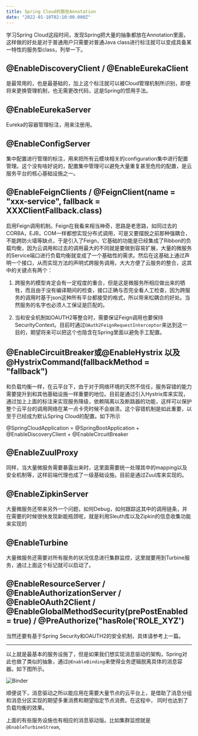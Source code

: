 ```yaml
---
title: Spring Cloud的那些Annotation
date: "2022-01-10T02:10:00.000Z"
---
```


学习Spring Cloud这段时间，发现Spring把大量的抽象都放在Annotation里面，这样做的好处是对于普通用户只需要对普通Java class进行标注就可以变成具备某一特性的服务型class，列举一下。

## @EnableDiscoveryClient / @EnableEurekaClient

是最常用的，也是最基础的，加上这个标注就可以被Cloud管理机制所识别，即便将来更换管理机制，也无需更改代码，这是Spring的惯用手法。

## @EnableEurekaServer 

Eureka的容器管理标注，用来注册用。

## @EnableConfigServer

集中配置进行管理的标注，用来把所有云模块相关的configuration集中进行配置管理。这个没有啥好说的，配置集中管理可以避免大量重复甚至危险的配置，是云服务平台的核心基础设施之一。

## @EnableFeignClients / @FeignClient(name = "xxx-service", fallback = XXXClientFallback.class)

启用Feign调用机制。Feign在我看来相当神奇，思路是老思路，如同过去的CORBA，EJB，COM一样都想实现分布式调用，可是又要摆脱之前那种强耦合，不能跨防火墙等缺点，于是引入了Feign，它基础的功能是已经集成了Ribbon的负载均衡，因为云调用和过去的调用最大的不同就是要做到容易扩展，大量的微服务的Service端口进行负载均衡就变成了一个基础性的需求。然后在这基础上通过声明一个接口，从而实现方法的声明式跨服务调用，大大方便了云服务的整合，这其中的关键点有两个：

  1. 跨服务的模型肯定会有一定程度的重合，但是这是微服务所相应做出来的牺牲，而且由于没有编译期间的检查，接口正确与否完全看人工检查，因为跨服务的调用时基于json这种所有平台都接受的格式，所以带来松耦合的好处。当然服务的名字也必须人工保证是匹配的。

  2. 当和安全机制如OAUTH2等整合时，需要保证Feign调用也要保持SecurityContext。目前时通过`OAuth2FeignRequestInterceptor`来达到这一目的，期望将来可以把这个也隐含在Spring里面以避免手工配置。

## @EnableCircuitBreaker或@EnableHystrix 以及 @HystrixCommand(fallbackMethod = "fallback")

和负载均衡一样，在云平台下，由于对于网络环境的天然不信任，服务容错的能力需要提升到和其他基础设施一样重要的地位。目前是通过引入Hystrix库来实现，通过加上上面的标注来实现服务降级，依赖隔离以及断路器的功能，这样可以保护整个云平台的调用网络在某一点卡壳时候不会崩溃。这个容错机制是如此重要，以至于已经成为默认Spring Cloud的配置。如下所示

@SpringCloudApplication = @SpringBootApplication + @EnableDiscoveryClient + @EnableCircuitBreaker

## @EnableZuulProxy

同样，当大量微服务需要暴露出来时，这里面需要统一处理其中的mapping以及安全机制等，这样前端代理也成了一级基础设施。目前是通过Zuul库来实现的。

## @EnableZipkinServer

大量微服务还带来另外一个问题，如何Debug，如何跟踪这其中的调用链条，并在需要的时候很快发现新能瓶颈呢，就是利用Sleuth库以及Zipkin的信息收集功能来实现的

## @EnableTurbine

大量微服务还需要对所有服务的状况信息进行集群监控，这里就要用到Turbine服务，通过上面这个标记就可以启动了。

## @EnableResourceServer / @EnableAuthorizationServer / @EnableOAuth2Client / @EnableGlobalMethodSecurity(prePostEnabled = true) / @PreAuthorize("hasRole('ROLE_XYZ')

当然还要有基于Spring Security和OAUTH2的安全机制，具体请参考上一篇。

--------

以上就是最基本的服务设施了，但是如果我们想实现消息驱动的架构，Spring对此也做了类似的抽象，通过`@EnableBinding`来使得业务逻辑脱离具体的消息容器。如下图所示。

![Binder](https://blog.didispace.com/assets/SCSt-with-binder.png)

顺便说下，消息驱动之所以能应用在需要大量节点的云平台上，是借助了消息分组和消息分区实现的期望多重消费和期望指定节点消费。在这程中， 同时也达到了负载均衡的效果。

上面的有些服务设施也有相应的消息驱动版。比如集群监控就是`@EnableTurbineStream`, 




